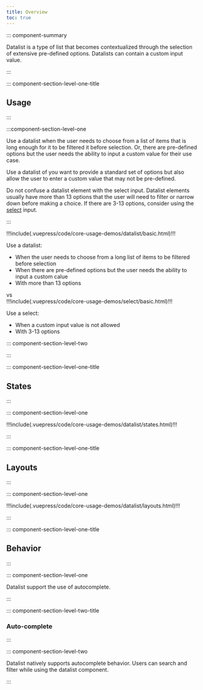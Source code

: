 ```yaml
---
title: Overview
toc: true
---
```


::: component-summary

Datalist is a type of list that becomes contextualized through the selection of extensive pre-defined options. Datalists can contain a custom input value.

:::

::: component-section-level-one-title

## Usage

:::

:::component-section-level-one

Use a datalist when the user needs to choose from a list of items that is long enough for it to be filtered it before selection. Or, there are pre-defined options but the user needs the ability to input a custom value for their use case.

Use a datalist of you want to provide a standard set of options but also allow the user to enter a custom value that may not be pre-defined.

Do not confuse a datalist element with the select input. Datalist elements usually have more than 13 options that the user will need to filter or narrow down before making a choice. If there are 3-13 options, consider using the [select](//web-components/select/) input.

:::

<DocPinbox>
<div cds-layout="p-y:lg">
!!!include(.vuepress/code/core-usage-demos/datalist/basic.html)!!!

Use a datalist:

- When the user needs to choose from a long list of items to be filtered before selection
- When there are pre-defined options but the user needs the ability to input a custom calue
- With more than 13 options

</div>

<div class="versus"><div class="versus-bubble">vs</div></div>
<div style="align-self: flex-start;" cds-layout="p-y:lg">
!!!include(.vuepress/code/core-usage-demos/select/basic.html)!!!

Use a select:

- When a custom input value is not allowed
- With 3-13 options

</div>
</DocPinbox>

::: component-section-level-two

:::

::: component-section-level-one-title

## States

:::

::: component-section-level-one

<DocIndent>
!!!include(.vuepress/code/core-usage-demos/datalist/states.html)!!!
</DocIndent>

:::

::: component-section-level-one-title

## Layouts

:::

::: component-section-level-one

<DocIndent>
!!!include(.vuepress/code/core-usage-demos/datalist/layouts.html)!!!
</DocIndent>

:::

::: component-section-level-one-title

## Behavior

:::

::: component-section-level-one

Datalist support the use of autocomplete.

:::

::: component-section-level-two-title

### Auto-complete

:::

::: component-section-level-two

Datalist natively supports autocomplete behavior. Users can search and filter while using the datalist component.

:::
